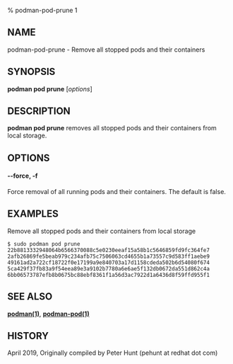 % podman-pod-prune 1

## NAME

podman-pod-prune - Remove all stopped pods and their containers

## SYNOPSIS

**podman pod prune** [*options*]

## DESCRIPTION

**podman pod prune** removes all stopped pods and their containers from local storage.

## OPTIONS

#### **--force**, **-f**

Force removal of all running pods and their containers. The default is false.

## EXAMPLES

Remove all stopped pods and their containers from local storage

```
$ sudo podman pod prune
22b8813332948064b6566370088c5e0230eeaf15a58b1c5646859fd9fc364fe7
2afb26869fe5beab979c234afb75c7506063cd4655b1a73557c9d583ff1aebe9
49161ad2a722cf18722f0e17199a9e840703a17d1158cdeda502b6d54080f674
5ca429f37fb83a9f54eea89e3a9102b7780a6e6ae5f132db0672da551d862c4a
6bb06573787efb8b0675bc88ebf8361f1a56d3ac7922d1a6436d8f59ffd955f1
```

## SEE ALSO

**[podman(1)](podman.md)**, **[podman-pod(1)](podman-pod/podman-pod.md)**

## HISTORY

April 2019, Originally compiled by Peter Hunt (pehunt at redhat dot com)

